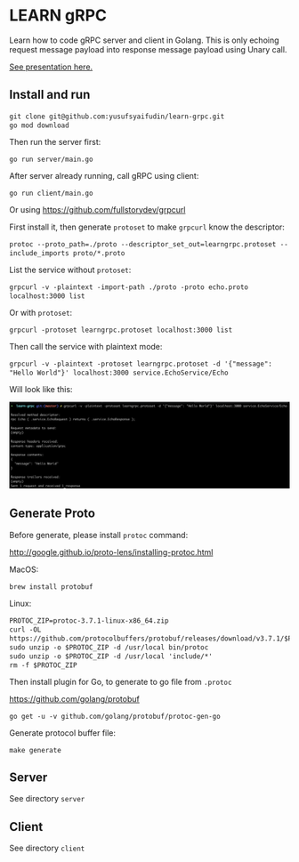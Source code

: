 # LEARN gRPC

Learn how to code gRPC server and client in Golang. 
This is only echoing request message payload into response message payload using Unary call.

[See presentation here.](https://docs.google.com/presentation/d/11nN_yeQEsy-dlrwEEaLIYPcm1y1nqhpcNVzTP12B8Fo/edit?usp=sharing)

## Install and run

```
git clone git@github.com:yusufsyaifudin/learn-grpc.git
go mod download
```

Then run the server first:

```
go run server/main.go
```

After server already running, call gRPC using client:

```
go run client/main.go
```

Or using https://github.com/fullstorydev/grpcurl

First install it, then generate `protoset` to make `grpcurl` know the descriptor:

```
protoc --proto_path=./proto --descriptor_set_out=learngrpc.protoset --include_imports proto/*.proto
```

List the service without `protoset`:

```
grpcurl -v -plaintext -import-path ./proto -proto echo.proto localhost:3000 list
```

Or with `protoset`:

```
grpcurl -protoset learngrpc.protoset localhost:3000 list
```

Then call the service with plaintext mode:

```
grpcurl -v -plaintext -protoset learngrpc.protoset -d '{"message": "Hello World"}' localhost:3000 service.EchoService/Echo
```

Will look like this:

![Image](https://raw.githubusercontent.com/yusufsyaifudin/learn-grpc/master/assets/img/Screen_Shot_2020-03-13_14.05.29.png)

## Generate Proto
Before generate, please install `protoc` command:

http://google.github.io/proto-lens/installing-protoc.html

MacOS:

```
brew install protobuf
```

Linux:

```
PROTOC_ZIP=protoc-3.7.1-linux-x86_64.zip
curl -OL https://github.com/protocolbuffers/protobuf/releases/download/v3.7.1/$PROTOC_ZIP
sudo unzip -o $PROTOC_ZIP -d /usr/local bin/protoc
sudo unzip -o $PROTOC_ZIP -d /usr/local 'include/*'
rm -f $PROTOC_ZIP
```

Then install plugin for Go, to generate to go file from `.protoc`

https://github.com/golang/protobuf

```
go get -u -v github.com/golang/protobuf/protoc-gen-go
```

Generate protocol buffer file:

```
make generate
```

## Server

See directory `server`

## Client 

See directory `client`